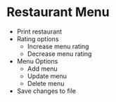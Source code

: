 # Restaurant Menu
 
- Print restaurant
- Rating options
  + Increase menu rating
  + Decrease menu rating
- Menu Options
  + Add menu
  + Update menu
  + Delete menu
- Save changes to file

